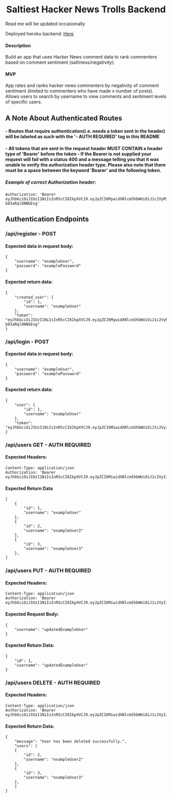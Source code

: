 # <center>Saltiest Hacker News Trolls Backend</center>
Read me will be updated occasionally

Deployed heroku backend: [Here](https://hacker-news-troll.herokuapp.com/api)

#### Description

Build an app that uses Hacker News comment data to rank commenters based on comment sentiment (saltiness/negativity).

#### MVP

App rates and ranks hacker news commenters by negativity of comment sentiment (limited to commenters who have made x number of posts). Allows users to search by username to view comments and sentiment levels of specific users.


## A Note About Authenticated Routes

#### - Routes that require authentication(i.e. needs a token sent in the header) will be labeled as such with the '- AUTH REQUIRED' tag in this README
####  - All tokens that are sent in the request header MUST CONTAIN a header type of 'Bearer' before the token - If the Bearer is not supplied your request will fail with a status 400 and a message telling you that it was unable to verify the authorization header type. Please also note that there must be a space between the keyword 'Bearer' and the following token.
##### Example of correct Authorization header:
```
Authorization: 'Bearer eyJhbGciOiJIUzI1NiIsInR5cCI6IkpXVCJ9.eyJpZCI6MywidXNlcm5hbWUiOiJ1c2VyMiIsImlhdCI6MTU3NzUwNjc2MiwiZXhwIjoxNTc3NTkzMTYyfQ.VFSJTA8TWKyoS84HQXrsM1xe07Cj-b83aRql8NNGEvg'
```


## Authentication Endpoints

### /api/register - POST

#### Expected data in request body:
```
{
    "username": "exampleUser",
    "password": "examplePassword"
}
```

#### Expected return data:
```
{
    "created_user": {
        "id": 1,
        "username": "exampleUser"
    },
    "token": "eyJhbGciOiJIUzI1NiIsInR5cCI6IkpXVCJ9.eyJpZCI6MywidXNlcm5hbWUiOiJ1c2VyMiIsImlhdCI6MTU3NzUwNjc2MiwiZXhwIjoxNTc3NTkzMTYyfQ.VFSJTA8TWKyoS84HQXrsM1xe07Cj-b83aRql8NNGEvg"
}
```


### /api/login - POST

#### Expected data in request body:
```
{
    "username": "exampleUser",
    "password": "examplePassword"
}
```

#### Expected return data:

```
{
    "user": {
        "id": 1,
        "username": "exampleUser"
    },
    "token": "eyJhbGciOiJIUzI1NiIsInR5cCI6IkpXVCJ9.eyJpZCI6MiwidXNlcm5hbWUiOiJ1c2VyIiwiaWF0IjoxNTc3NTAxMDIyLCJleHAiOjE1Nzc1ODc0MjJ9.6nFAmcA0CQfXqeRd1c4Pw1EY8AYmCRL99TU3olX9W_U"
}
```

### /api/users GET - AUTH REQUIRED

#### Expected Headers:
```
Content-Type: application/json
Authorization: 'Bearer eyJhbGciOiJIUzI1NiIsInR5cCI6IkpXVCJ9.eyJpZCI6MiwidXNlcm5hbWUiOiJ1c2VyIiwiaWF0IjoxNTc3NTAxMDIyLCJleHAiOjE1Nzc1ODc0MjJ9.6nFAmcA0CQfXqeRd1c4Pw1EY8AYmCRL99TU3olX9W_U'
```

#### Expected Return Data
```
[
    {
        "id": 1,
        "username": "exampleUser"
    },
    {
        "id": 2,
        "username": "exampleUser2"
    },
    {
        "id": 3,
        "username": "exampleUser3"
    },
]
```


### /api/users PUT - AUTH REQUIRED

#### Expected Headers:
```
Content-Type: application/json
Authorization: 'Bearer eyJhbGciOiJIUzI1NiIsInR5cCI6IkpXVCJ9.eyJpZCI6MiwidXNlcm5hbWUiOiJ1c2VyIiwiaWF0IjoxNTc3NTAxMDIyLCJleHAiOjE1Nzc1ODc0MjJ9.6nFAmcA0CQfXqeRd1c4Pw1EY8AYmCRL99TU3olX9W_U'
```

#### Expected Request Body:
```
{
    "username": "updatedExampleUser"
}
```

#### Expected Return Data:
```
{
    "id": 1,
    "username": "updatedExampleUser"
}
```

### /api/users DELETE - AUTH REQUIRED

#### Expected Headers:
```
Content-Type: application/json
Authorization: 'Bearer eyJhbGciOiJIUzI1NiIsInR5cCI6IkpXVCJ9.eyJpZCI6MiwidXNlcm5hbWUiOiJ1c2VyIiwiaWF0IjoxNTc3NTAxMDIyLCJleHAiOjE1Nzc1ODc0MjJ9.6nFAmcA0CQfXqeRd1c4Pw1EY8AYmCRL99TU3olX9W_U'
```

#### Expected Return Data:
```
{
    "message": "User has been deleted successfully.",
    "users": [
    {
        "id": 2,
        "username": "exampleUser2"
    },
    {
        "id": 3,
        "username": "exampleUser3"
    },
    ]
}
```